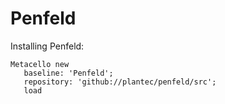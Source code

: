 # Penfeld

Installing Penfeld:

```Smalltalk
Metacello new
   baseline: 'Penfeld';
   repository: 'github://plantec/penfeld/src';
   load
```
